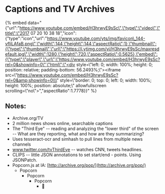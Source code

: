 # Captions and TV Archives

{% embed data="{\"url\":\"https://www.youtube.com/embed/H3hrwyE9sSc\",\"type\":\"video\",\"title\":\"2017 07 20 10 38 18\",\"icon\":{\"type\":\"icon\",\"url\":\"https://www.youtube.com/yts/img/favicon\_144-vfliLAfaB.png\",\"width\":144,\"height\":144,\"aspectRatio\":1},\"thumbnail\":{\"type\":\"thumbnail\",\"url\":\"https://i.ytimg.com/vi/H3hrwyE9sSc/maxresdefault.jpg\",\"width\":1280,\"height\":720,\"aspectRatio\":0.5625},\"embed\":{\"type\":\"player\",\"url\":\"https://www.youtube.com/embed/H3hrwyE9sSc?rel=0&showinfo=0\",\"html\":\"<div style=\\\"left: 0; width: 100%; height: 0; position: relative; padding-bottom: 56.2493%;\\\"><iframe src=\\\"https://www.youtube.com/embed/H3hrwyE9sSc?rel=0&amp;showinfo=0\\\" style=\\\"border: 0; top: 0; left: 0; width: 100%; height: 100%; position: absolute;\\\" allowfullscreen scrolling=\\\"no\\\"></iframe></div>\",\"aspectRatio\":1.7778}}" %}

## Notes:

* Archive.org/TV 
* 2 million news shows online, searchable captions
* The "Third Eye" -- reading and analyzing the "lower third" of the screen -- What are they reporting, what and how are they summarizing?
* Uses tesseract-ocr and simhash to pull lines from multiple news channels
* www.twitter.com/tvThirdEye -- watches CNN, tweets headlines.
* CLIPS -- little JSON annotations to set start/end - points. Using JSONPatch.
* Popcorn.js at IA: [http://archive.org/pop/](http://archive.org/pop/) 
  * Popcorn
    * Popcorn
      * Popcorn
        * 🍿

